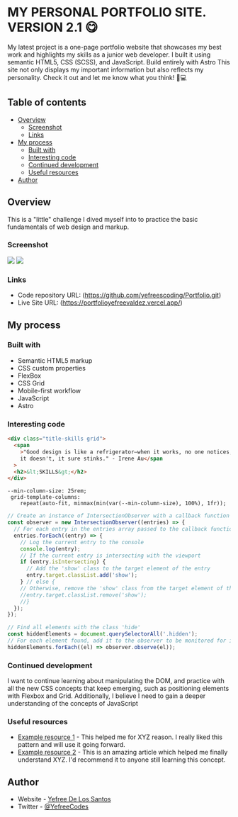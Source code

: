 # MY PERSONAL PORTFOLIO SITE. VERSION 2.1 😋

My latest project is a one-page portfolio website that showcases my best work and highlights my skills as a junior web developer. I built it using semantic HTML5, CSS (SCSS), and JavaScript. Build entirely with Astro This site not only displays my important information but also reflects my personality. Check it out and let me know what you think! 🌟💻

## Table of contents

- [Overview](#overview)
  - [Screenshot](#screenshot)
  - [Links](#links)
- [My process](#my-process)
  - [Built with](#built-with)
  - [Interesting code](#what-i-learned)
  - [Continued development](#continued-development)
  - [Useful resources](#useful-resources)
- [Author](#author)

## Overview

This is a "little" challenge I dived myself into to practice the basic fundamentals of web design and markup.

### Screenshot

![](screenshots/desktop.png)
![](screenshots/mobile.png)

### Links

- Code repository URL: (https://github.com/yefreescoding/Portfolio.git)
- Live Site URL: (https://portfolioyefreevaldez.vercel.app/)

## My process

### Built with

- Semantic HTML5 markup
- CSS custom properties
- FlexBox
- CSS Grid
- Mobile-first workflow
- JavaScript
- Astro

### Interesting code

```html
<div class="title-skills grid">
  <span
    >"Good design is like a refrigerator—when it works, no one notices, but when
    it doesn't, it sure stinks." - Irene Au</span
  >
  <h2>&lt;SKILLS&gt;</h2>
</div>
```

```css(scss)
--min-column-size: 25rem;
 grid-template-columns:
    repeat(auto-fit, minmax(min(var(--min-column-size), 100%), 1fr));
```

```js
// Create an instance of IntersectionObserver with a callback function as a parameter
const observer = new IntersectionObserver((entries) => {
  // For each entry in the entries array passed to the callback function
  entries.forEach((entry) => {
    // Log the current entry to the console
    console.log(entry);
    // If the current entry is intersecting with the viewport
    if (entry.isIntersecting) {
      // Add the 'show' class to the target element of the entry
      entry.target.classList.add('show');
    } // else {
    // Otherwise, remove the 'show' class from the target element of the entry
    //entry.target.classList.remove('show');
    //}
  });
});

// Find all elements with the class 'hide'
const hiddenElements = document.querySelectorAll('.hidden');
// For each element found, add it to the observer to be monitored for intersection
hiddenElements.forEach((el) => observer.observe(el));
```

### Continued development

I want to continue learning about manipulating the DOM, and practice with all the new CSS concepts that keep emerging, such as positioning elements with Flexbox and Grid. Additionally, I believe I need to gain a deeper understanding of the concepts of JavaScript

### Useful resources

- [Example resource 1](https://www.example.com) - This helped me for XYZ reason. I really liked this pattern and will use it going forward.
- [Example resource 2](https://www.example.com) - This is an amazing article which helped me finally understand XYZ. I'd recommend it to anyone still learning this concept.

## Author

- Website - [Yefree De Los Santos](https://www.your-site.com)
- Twitter - [@YefreeCodes](https://twitter.com/YefreeCodes)
